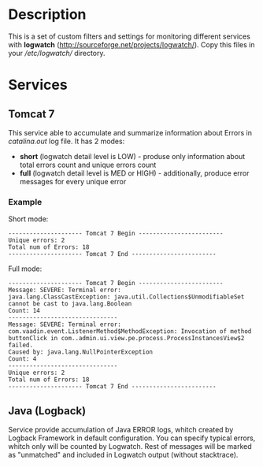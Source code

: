 # Description #
This is a set of custom filters and settings for monitoring different services with **logwatch** (http://sourceforge.net/projects/logwatch/). Copy this files in your _/etc/logwatch/_ directory.
# Services #
## Tomcat 7 ##
This service able to accumulate and summarize information about Errors in _catalina.out_ log file.
It has 2 modes:

*	**short** (logwatch detail level is LOW) - produse only information about total errors count and unique errors count
*	**full** (logwatch detail level is MED or HIGH) - additionally, produce error messages for every unique error

### Example ###
Short mode:
	
	
	--------------------- Tomcat 7 Begin ------------------------  	
	Unique errors: 2
	Total num of Errors: 18
	--------------------- Tomcat 7 End ------------------------

Full mode:
	
	--------------------- Tomcat 7 Begin ------------------------
	Message: SEVERE: Terminal error:
	java.lang.ClassCastException: java.util.Collections$UnmodifiableSet cannot be cast to java.lang.Boolean
	Count: 14
	-------------------------------
	Message: SEVERE: Terminal error:
	com.vaadin.event.ListenerMethod$MethodException: Invocation of method buttonClick in com..admin.ui.view.pe.process.ProcessInstancesView$2 failed.
	Caused by: java.lang.NullPointerException
	Count: 4
	-------------------------------
	Unique errors: 2
	Total num of Errors: 18
	--------------------- Tomcat 7 End ------------------------
	
## Java (Logback) ##
Service provide accumulation of Java  ERROR logs, whitch created by Logback Framework in default configuration.
You can specify typical errors, whitch only will be counted by Logwatch. Rest of messages will be marked as "unmatched" and included in Logwatch output (without stacktrace).